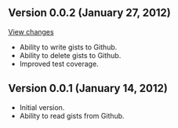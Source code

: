 ## Version 0.0.2 (January 27, 2012)

[View changes][v0.0.2]

* Ability to write gists to Github.
* Ability to delete gists to Github.
* Improved test coverage.

## Version 0.0.1 (January 14, 2012)

* Initial version.
* Ability to read gists from Github.


[v0.0.2]:https://github.com/chrisledet/ObjectiveGist/compare/v0.0.1...v0.0.2